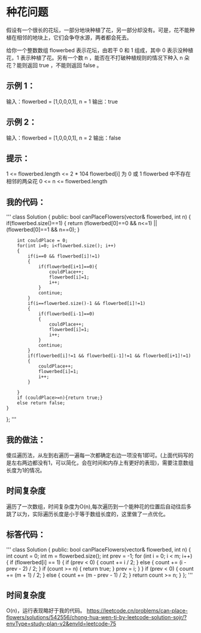 # 种花问题
假设有一个很长的花坛，一部分地块种植了花，另一部分却没有。可是，花不能种植在相邻的地块上，它们会争夺水源，两者都会死去。

给你一个整数数组 flowerbed 表示花坛，由若干 0 和 1 组成，其中 0 表示没种植花，1 表示种植了花。另有一个数 n ，能否在不打破种植规则的情况下种入 n 朵花？能则返回 true ，不能则返回 false 。

 

## 示例 1：

输入：flowerbed = [1,0,0,0,1], n = 1
输出：true

## 示例 2：

输入：flowerbed = [1,0,0,0,1], n = 2
输出：false
 

## 提示：

1 <= flowerbed.length <= 2 * 104
flowerbed[i] 为 0 或 1
flowerbed 中不存在相邻的两朵花
0 <= n <= flowerbed.length

## 我的代码：
'''
class Solution {
public:
    bool canPlaceFlowers(vector<int>& flowerbed, int n) {
        if(flowerbed.size()==1)
        {
            return (flowerbed[0]==0 && n<=1) || (flowerbed[0]==1 && n==0);
        }

        int couldPlace = 0;
        for(int i=0; i<flowerbed.size(); i++)
        {
            if(i==0 && flowerbed[i]!=1)
            {
                if(flowerbed[i+1]==0){
                    couldPlace++;
                    flowerbed[i]=1;
                    i++;
                }
                continue;
            }
            if(i==flowerbed.size()-1 && flowerbed[i]!=1)
            {
                if(flowerbed[i-1]==0)
                {
                    couldPlace++;
                    flowerbed[i]=1;
                    i++;
                }
                continue;
            }
            if(flowerbed[i]!=1 && flowerbed[i-1]!=1 && flowerbed[i+1]!=1)
            {
                couldPlace++;
                flowerbed[i]=1;
                i++;
            }

        }
        if (couldPlace>=n){return true;}
        else return false;
    }
};
'''

## 我的做法：
傻瓜遍历法，从左到右遍历一遍每一次都确定右边一项没有1即可。(上面代码写的是左右两边都没有1，可以简化，会在时间和内存上有更好的表现)，需要注意数组长度为1的情况。

## 时间复杂度
遍历了一次数组，时间复杂度为O(n),每次遍历到一个能种花的位置后自动往后多跳了以为，实际遍历长度是小于等于数组长度的，这里做了一点优化。

## 标答代码：
'''
class Solution {
public:
    bool canPlaceFlowers(vector<int>& flowerbed, int n) {
        int count = 0;
        int m = flowerbed.size();
        int prev = -1;
        for (int i = 0; i < m; i++) {
            if (flowerbed[i] == 1) {
                if (prev < 0) {
                    count += i / 2;
                } else {
                    count += (i - prev - 2) / 2;
                }
                if (count >= n) {
                    return true;
                }
                prev = i;
            }
        }
        if (prev < 0) {
            count += (m + 1) / 2;
        } else {
            count += (m - prev - 1) / 2;
        }
        return count >= n;
    }
};
'''

## 时间复杂度
O(n)，运行表现略好于我的代码。
https://leetcode.cn/problems/can-place-flowers/solutions/542556/chong-hua-wen-ti-by-leetcode-solution-sojr/?envType=study-plan-v2&envId=leetcode-75


